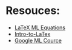 # Resouces:
- [LaTeX ML Equations](ttps://blmoistawinde.github.io/ml_equations_latex/)
- [Intro-to-LaTex](https://robjhyndman.com/research/ECR_workshop_notes.pdf)
- [Google ML Cource](https://developers.google.com/machine-learning/crash-course/)